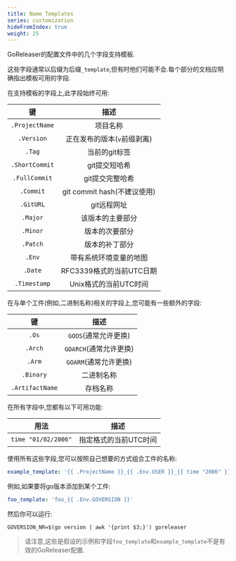 ```yaml
---
title: Name Templates
series: customization
hideFromIndex: true
weight: 25
---
```

GoReleaser的配置文件中的几个字段支持模板.

这些字段通常以后缀为后缀`_template`,但有时他们可能不会.每个部分的文档应明确指出模板可用的字段.

在支持模板的字段上,此字段始终可用:

| 键 | 描述 |
| :-: | :-: |
| `.ProjectName` | 项目名称 |
| `.Version` | 正在发布的版本(`v`前缀剥离) |
| `.Tag` | 当前的git标签 |
| `.ShortCommit` | git提交短哈希 |
| `.FullCommit` | git提交完整哈希 |
| `.Commit` | git commit hash(不建议使用) |
| `.GitURL` | git远程网址 |
| `.Major` | 该版本的主要部分 |
| `.Minor` | 版本的次要部分 |
| `.Patch` | 版本的补丁部分 |
| `.Env` | 带有系统环境变量的地图 |
| `.Date` | RFC3339格式的当前UTC日期 |
| `.Timestamp` | Unix格式的当前UTC时间 |

在与单个工件(例如,二进制名称)相关的字段上,您可能有一些额外的字段:

| 键 | 描述 |
| :-: | :-: |
| `.Os` | `GOOS`(通常允许更换) |
| `.Arch` | `GOARCH`(通常允许更换) |
| `.Arm` | `GOARM`(通常允许更换) |
| `.Binary` | 二进制名称 |
| `.ArtifactName` | 存档名称 |

在所有字段中,您都有以下可用功能:

| 用法 | 描述 |
| :-: | :-: |
| `time "01/02/2006"` | 指定格式的当前UTC时间 |

使用所有这些字段,您可以按照自己想要的方式组合工件的名称:

```yaml
example_template: '{{ .ProjectName }}_{{ .Env.USER }}_{{ time "2006" }}'
```

例如,如果要将go版本添加到某个工件:

```yaml
foo_template: 'foo_{{ .Env.GOVERSION }}'
```

然后你可以运行:

```console
GOVERSION_NR=$(go version | awk '{print $3;}') goreleaser
```

> 请注意,这些是假设的示例和字段`foo_template`和`example_template`不是有效的GoReleaser配置.
